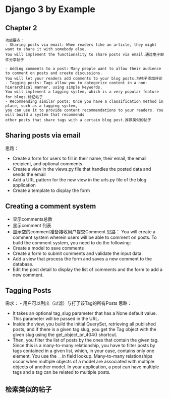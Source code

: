 # Django 3 by Example 
## Chapter 2
    功能要点：
    - Sharing posts via email: When readers like an article, they might want to share it with somebody else. 
    You will implement the functionality to share posts via email.通过电子邮件分享帖子
        
    - Adding comments to a post: Many people want to allow their audience to comment on posts and create discussions. 
    You will let your readers add comments to your blog posts.为帖子添加评论
    - Tagging posts: Tags allow you to categorize content in a non-hierarchical manner, using simple keywords. 
    You will implement a tagging system, which is a very popular feature for blogs.标记帖子
    - Recommending similar posts: Once you have a classification method in place, such as a tagging system, 
    you can use it to provide content recommendations to your readers. You will build a system that recommends 
    other posts that share tags with a certain blog post.推荐类似的帖子
## Sharing posts via email
 思路：
 - Create a form for users to fill in their name, their email, the email recipient, and optional comments
 - Create a view in the views.py file that handles the posted data and sends the email
 - Add a URL pattern for the new view in the urls.py file of the blog application
 - Create a template to display the form
 
## Creating a comment system
  - 显示comments总数
  - 显示comment 列表
  - 显示空的comment准备接收用户提交Comment
  思路：
  You will create a comment system wherein users will be able to comment on posts.
  To build the comment system, you need to do the following:
  - Create a model to save comments
  - Create a form to submit comments and validate the input data.
  - Add a view that process the form and saves a new comment to the database.
  - Edit the post detail to display the list of comments and the form to add a new comment.
## Tagging Posts
   需求：
    - 用户可以列出（过滤）与打了该Tag的所有Posts
   思路：
   - It takes an optional tag_slug parameter that has a None default value. This parameter will be passed in the URL.
   - Inside the view, you build the initial QuerySet, retrieving all published posts, and if there is a given tag slug, 
   you get the Tag object with the given slug using the get_object_or_404() shortcut.
   - Then, you filter the list of posts by the ones that contain the given tag. Since this is a many-to-many relationship, you have to filter posts by
tags contained in a given list, which, in your case, contains only one element. You use the __in field lookup. Many-to-many relationships occur
when multiple objects of a model are associated with multiple objects of another model. In your application, a post can have multiple tags and a
tag can be related to multiple posts.
## 检索类似的帖子